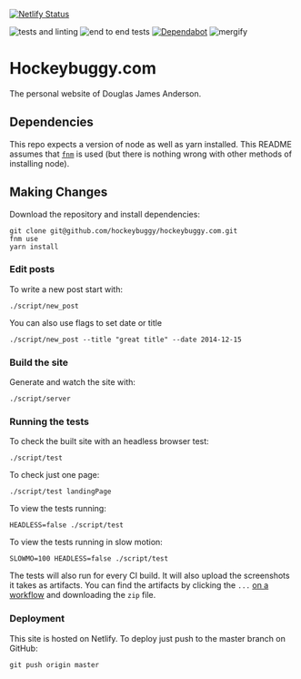 [![Netlify Status](https://api.netlify.com/api/v1/badges/b608e87e-8c67-45b6-b677-58bbeee9e11c/deploy-status)](https://app.netlify.com/sites/hockeybuggy/deploys)

![tests and linting](https://github.com/hockeybuggy/hockeybuggy.com/workflows/tests%20and%20linting/badge.svg)
![end to end tests](https://github.com/hockeybuggy/hockeybuggy.com/workflows/end%20to%20end%20tests/badge.svg)
[![Dependabot](https://api.dependabot.com/badges/status?host=github&repo=hockeybuggy/hockeybuggy.com)](https://dependabot.com)
![mergify]("https://img.shields.io/endpoint.svg?url=https://dashboard.mergify.io/badges/hockeybuggy/hockeybuggy.com&amp;style=flat")

# Hockeybuggy.com

The personal website of Douglas James Anderson.


## Dependencies

This repo expects a version of node as well as yarn installed. This README
assumes that [`fnm`](https://github.com/Schniz/fnm) is used (but there is
nothing wrong with other methods of installing node).


## Making Changes

Download the repository and install dependencies:

    git clone git@github.com/hockeybuggy/hockeybuggy.com.git
    fnm use
    yarn install


### Edit posts

To write a new post start with:

    ./script/new_post

You can also use flags to set date or title

    ./script/new_post --title "great title" --date 2014-12-15


### Build the site

Generate and watch the site with:

    ./script/server

### Running the tests

To check the built site with an headless browser test:

    ./script/test

To check just one page:

    ./script/test landingPage

To view the tests running:

    HEADLESS=false ./script/test

To view the tests running in slow motion:

    SLOWMO=100 HEADLESS=false ./script/test

The tests will also run for every CI build. It will also upload the screenshots
it takes as artifacts. You can find the artifacts by clicking the `...` [on a
workflow](https://github.com/hockeybuggy/hockeybuggy.com/actions?query=workflow%3A%22end+to+end+tests%22+branch%3Amaster)
and downloading the `zip` file.


### Deployment

This site is hosted on Netlify. To deploy just push to the master branch on GitHub:

    git push origin master
